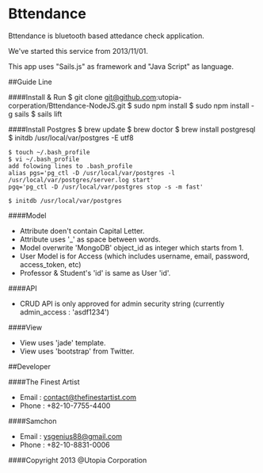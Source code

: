 Bttendance
=================
Bttendance is bluetooth based attedance check application. 

We've started this service from 2013/11/01. 

This app uses "Sails.js" as framework and "Java Script" as language.

##Guide Line

####Install & Run
    $ git clone git@github.com:utopia-corperation/Bttendance-NodeJS.git
    $ sudo npm install
    $ sudo npm install -g sails
    $ sails lift
    
####Install Postgres
    $ brew update
    $ brew doctor
    $ brew install postgresql
    $ initdb /usr/local/var/postgres -E utf8
    
    $ touch ~/.bash_profile
    $ vi ~/.bash_profile
    add folowing lines to .bash_profile
    alias pgs='pg_ctl -D /usr/local/var/postgres -l /usr/local/var/postgres/server.log start'
    pgq='pg_ctl -D /usr/local/var/postgres stop -s -m fast'
    
    $ initdb /usr/local/var/postgres

####Model

- Attribute doen't contain Capital Letter.
- Attribute uses '_' as space between words.
- Model overwrite 'MongoDB' object_id as integer which starts from 1.
- User Model is for Access (which includes username, email, password, access_token, etc)
- Professor & Student's 'id' is same as User 'id'.

####API
- CRUD API is only approved for admin security string (currently admin_access : 'asdf1234')

####View
- View uses 'jade' template.
- View uses 'bootstrap' from Twitter.

##Developer

####The Finest Artist
- Email : contact@thefinestartist.com
- Phone : +82-10-7755-4400

####Samchon
- Email : ysgenius88@gmail.com
- Phone : +82-10-8831-0006

####Copyright 2013 @Utopia Corporation


